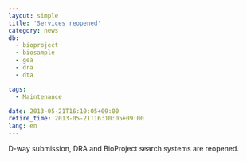 ```yaml
---
layout: simple
title: 'Services reopened'
category: news
db:
  - bioproject
  - biosample
  - gea
  - dra
  - dta

tags:
  - Maintenance

date: 2013-05-21T16:10:05+09:00
retire_time: 2013-05-21T16:10:05+09:00
lang: en
---
```


<p>D-way submission, DRA and BioProject search systems are reopened.</p>

